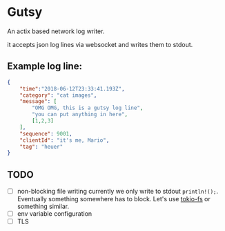 # Gutsy

An actix based network log writer.

it accepts json log lines via websocket and writes them to stdout.

## Example log line:

```json
{
    "time":"2018-06-12T23:33:41.193Z",
    "category": "cat images",
    "message": [
        "OMG OMG, this is a gutsy log line",
        "you can put anything in here",
        [1,2,3]
    ],
    "sequence": 9001,
    "clientId": "it's me, Mario",
    "tag": "heuer"
}
```

## TODO

* [ ] non-blocking file writing
    currently we only write to stdout `println!();`.
    Eventually something somewhere has to block. Let's use [tokio-fs](https://github.com/tokio-rs/tokio/tree/master/tokio-fs) or something similar.
* [ ] env variable configuration
* [ ] TLS
